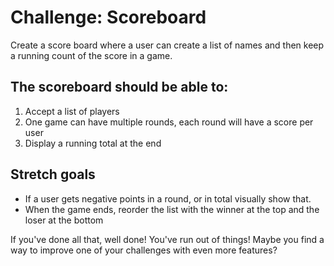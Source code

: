 # Challenge: Scoreboard

Create a score board where a user can create a list of names and then keep a running count of the score in a game.

## The scoreboard should be able to:

1. Accept a list of players
2. One game can have multiple rounds, each round will have a score per user
3. Display a running total at the end

## Stretch goals

- If a user gets negative points in a round, or in total visually show that.
- When the game ends, reorder the list with the winner at the top and the loser at the bottom

If you've done all that, well done! You've run out of things! Maybe you find a way to improve one of your challenges with even more features?
